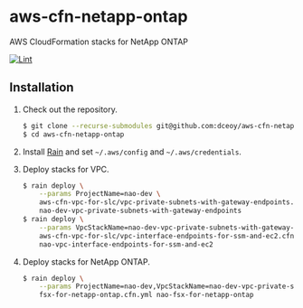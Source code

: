 aws-cfn-netapp-ontap
====================

AWS CloudFormation stacks for NetApp ONTAP

[![Lint](https://github.com/dceoy/aws-cfn-netapp-ontap/actions/workflows/lint.yml/badge.svg)](https://github.com/dceoy/aws-cfn-netapp-ontap/actions/workflows/lint.yml)

Installation
------------

1.  Check out the repository.

    ```sh
    $ git clone --recurse-submodules git@github.com:dceoy/aws-cfn-netapp-ontap.git
    $ cd aws-cfn-netapp-ontap
    ```

2.  Install [Rain](https://github.com/aws-cloudformation/rain) and set `~/.aws/config` and `~/.aws/credentials`.

3.  Deploy stacks for VPC.

    ```sh
    $ rain deploy \
        --params ProjectName=nao-dev \
        aws-cfn-vpc-for-slc/vpc-private-subnets-with-gateway-endpoints.cfn.yml \
        nao-dev-vpc-private-subnets-with-gateway-endpoints
    $ rain deploy \
        --params VpcStackName=nao-dev-vpc-private-subnets-with-gateway-endpoints \
        aws-cfn-vpc-for-slc/vpc-interface-endpoints-for-ssm-and-ec2.cfn.yml \
        nao-vpc-interface-endpoints-for-ssm-and-ec2
    ```

4.  Deploy stacks for NetApp ONTAP.

    ```sh
    $ rain deploy \
        --params ProjectName=nao-dev,VpcStackName=nao-dev-vpc-private-subnets-with-gateway-endpoints \
        fsx-for-netapp-ontap.cfn.yml nao-fsx-for-netapp-ontap
    ```
